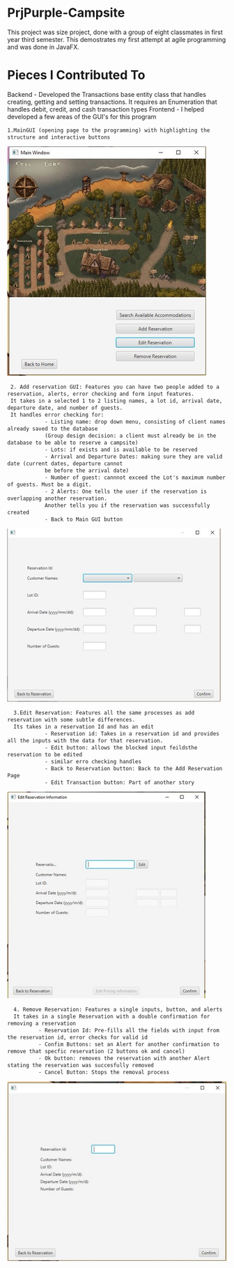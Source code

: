 # PrjPurple-Campsite
This project was size project, done with a group of eight classmates in first year third semester. 
This demostrates my first attempt at agile programming and was done in JavaFX.

# Pieces I Contributed To
Backend - Developed the Transactions base entity class that handles creating, getting and setting transactions. 
It requires an Enumeration that handles debit, credit, and cash transaction types
Frontend - I helped developed a few areas of the GUI's for this program
    
    1.MainGUI (opening page to the programming) with highlighting the structure and interactive buttons 

![MainGUI](images/MainGUI.JPG)
     
     2. Add reservation GUI: Features you can have two people added to a reservation, alerts, error checking and form input features. 
     It takes in a selected 1 to 2 listing names, a lot id, arrival date, departure date, and number of guests. 
     It handles error checking for: 
                - Listing name: drop down menu, consisting of client names already saved to the database 
                (Group design decision: a client must already be in the database to be able to reserve a campsite)
                - Lots: if exists and is available to be reserved
                - Arrival and Departure Dates: making sure they are valid date (current dates, departure cannot
                be before the arrival date)
                - Number of guest: cannnot exceed the Lot's maximum number of guests. Must be a digit.
                - 2 Alerts: One tells the user if the reservation is overlapping another reservation. 
                Another tells you if the reservation was successfully created
                - Back to Main GUI button

![Add Reservation](images/AddRes.JPG)
      
      3.Edit Reservation: Features all the same processes as add reservation with some subtle differences. 
      Its takes in a reservation Id and has an edit 
                - Reservation id: Takes in a reservation id and provides all the inputs with the data for that reservation. 
                - Edit button: allows the blocked input feildsthe reservation to be edited
                - similar erro checking handles
                - Back to Reservation button: Back to the Add Reservation Page
                - Edit Transaction button: Part of another story

![Edit Reservation](images/EditRes.JPG)
      
      4. Remove Reservation: Features a single inputs, button, and alerts
      It takes in a single Reservation with a double confirmation for removing a reservation
              - Reservation Id: Pre-fills all the fields with input from the reservation id, error checks for valid id
              - Confim Buttons: set an Alert for another confirmation to remove that specfic reservation (2 buttons ok and cancel)
              - Ok button: removes the reservation with another Alert stating the reservation was succesfully removed
              - Cancel Button: Stops the removal process
        
![Remove Reservation](images/RemoveRes.JPG)
              
              
       
